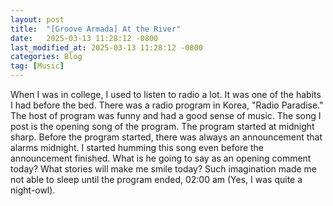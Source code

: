 ```yaml
---
layout: post
title:  "[Groove Armada] At the River"
date:   2025-03-13 11:28:12 -0800
last_modified_at: 2025-03-13 11:28:12 -0800
categories: Blog
tag: [Music]
---
```


When I was in college, I used to listen to radio a lot. It was one of the habits I had before the bed. There was a radio program in 
Korea, "Radio Paradise." The host of program was funny and had a good sense of music. The song I post is the opening song of the 
program. The program started at midnight sharp. Before the program started, there was always an announcement that alarms midnight. 
I started humming this song even before the announcement finished. What is he going to say as an opening comment today? What stories
will make me smile today? Such imagination made me not able to sleep until the program ended, 02:00 am (Yes, I was quite a night-owl).


